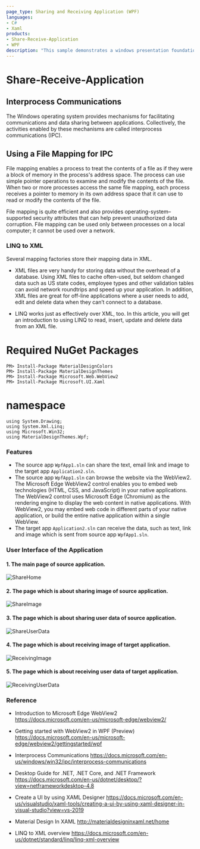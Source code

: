```yaml
---
page_type: Sharing and Receiving Application (WPF)
languages:
- C#
- Xaml
products:
- Share-Receive-Application
- WPF
description: "This sample demonstrates a windows presentation foundation (wpf) using C# to share data and receiving data between different applications."
---
```


# Share-Receive-Application

## Interprocess Communications

The Windows operating system provides mechanisms for facilitating communications and data sharing between applications. Collectively, the activities enabled by these mechanisms are called interprocess communications (IPC).

## Using a File Mapping for IPC
File mapping enables a process to treat the contents of a file as if they were a block of memory in the process's address space. The process can use simple pointer operations to examine and modify the contents of the file. When two or more processes access the same file mapping, each process receives a pointer to memory in its own address space that it can use to read or modify the contents of the file. 

File mapping is quite efficient and also provides operating-system–supported security attributes that can help prevent unauthorized data corruption. File mapping can be used only between processes on a local computer; it cannot be used over a network.



### LINQ to XML
Several mapping factories store their mapping data in XML.

-  XML files are very handy for storing data without the overhead of a database. Using XML files to cache often-used, but seldom changed data such as US state codes, employee types and other validation tables can avoid network roundtrips and speed up your application. In addition, XML files are great for off-line applications where a user needs to add, edit and delete data when they can’t connect to a database.

- LINQ works just as effectively over XML, too. In this article, you will get an introduction to using LINQ to read, insert, update and delete data from an XML file.



# Required NuGet Packages
```
PM> Install-Package MaterialDesignColors
PM> Install-Package MaterialDesignThemes
PM> Install-Package Microsoft.Web.WebView2
PM> Install-Package Microsoft.UI.Xaml
```

# namespace
```
using System.Drawing;
using System.Xml.Linq;
using Microsoft.Win32;
using MaterialDesignThemes.Wpf;
```

### Features 

- The source app `WpfApp1.sln` can share the text, email link and image to the target app `Application2.sln`.
- The source app `WpfApp1.sln` can browse the website via the WebView2. The Microsoft Edge WebView2 control enables you to embed web technologies (HTML, CSS, and JavaScript) in your native applications. The WebView2 control uses Microsoft Edge (Chromium) as the rendering engine to display the web content in native applications. With WebView2, you may embed web code in different parts of your native application, or build the entire native application within a single WebView.
- The target app `Application2.sln` can receive the data, such as text, link and image which is sent from source app `WpfApp1.sln`.

### User Interface of the Application
#### 1. The main page of source application. 
![ShareHome](https://github.com/gn01735570/Share-Receive-Application/blob/main/ShareHomePage.PNG)

#### 2. The page which is about sharing image of source application. 
![ShareImage](https://github.com/gn01735570/Share-Receive-Application/blob/main/ShareImage.PNG)

#### 3. The page which is about sharing user data of source application. 
![ShareUserData](https://github.com/gn01735570/Share-Receive-Application/blob/main/ShareUserData.PNG)

#### 4. The page which is about receiving image of target application. 
![ReceivingImage](https://github.com/gn01735570/Share-Receive-Application/blob/main/ReceivingImage.PNG)

#### 5. The page which is about receiving user data of target application. 
![ReceivingUserData](https://github.com/gn01735570/Share-Receive-Application/blob/main/ReceivingUserData.PNG)



### Reference

* Introduction to Microsoft Edge WebView2
   https://docs.microsoft.com/en-us/microsoft-edge/webview2/
   
* Getting started with WebView2 in WPF (Preview)
   https://docs.microsoft.com/en-us/microsoft-edge/webview2/gettingstarted/wpf
   
* Interprocess Communications
   https://docs.microsoft.com/en-us/windows/win32/ipc/interprocess-communications
   
* Desktop Guide for .NET, .NET Core, and .NET Framework
   https://docs.microsoft.com/en-us/dotnet/desktop/?view=netframeworkdesktop-4.8
   
* Create a UI by using XAML Designer
   https://docs.microsoft.com/en-us/visualstudio/xaml-tools/creating-a-ui-by-using-xaml-designer-in-visual-studio?view=vs-2019
   
* Material Design In XAML
   http://materialdesigninxaml.net/home

* LINQ to XML overview
  https://docs.microsoft.com/en-us/dotnet/standard/linq/linq-xml-overview
